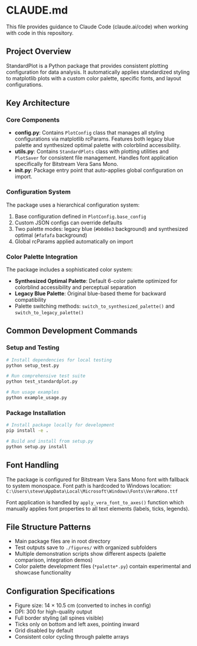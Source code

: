 # CLAUDE.md

This file provides guidance to Claude Code (claude.ai/code) when working with code in this repository.

## Project Overview

StandardPlot is a Python package that provides consistent plotting configuration for data analysis. It automatically applies standardized styling to matplotlib plots with a custom color palette, specific fonts, and layout configurations.

## Key Architecture

### Core Components

- **config.py**: Contains `PlotConfig` class that manages all styling configurations via matplotlib rcParams. Features both legacy blue palette and synthesized optimal palette with colorblind accessibility.
- **utils.py**: Contains `StandardPlots` class with plotting utilities and `PlotSaver` for consistent file management. Handles font application specifically for Bitstream Vera Sans Mono.
- **__init__.py**: Package entry point that auto-applies global configuration on import.

### Configuration System

The package uses a hierarchical configuration system:
1. Base configuration defined in `PlotConfig.base_config` 
2. Custom JSON configs can override defaults
3. Two palette modes: legacy blue (`#b0d8e3` background) and synthesized optimal (`#fafafa` background)
4. Global rcParams applied automatically on import

### Color Palette Integration

The package includes a sophisticated color system:
- **Synthesized Optimal Palette**: Default 6-color palette optimized for colorblind accessibility and perceptual separation
- **Legacy Blue Palette**: Original blue-based theme for backward compatibility  
- Palette switching methods: `switch_to_synthesized_palette()` and `switch_to_legacy_palette()`

## Common Development Commands

### Setup and Testing
```bash
# Install dependencies for local testing
python setup_test.py

# Run comprehensive test suite
python test_standardplot.py

# Run usage examples  
python example_usage.py
```

### Package Installation
```bash
# Install package locally for development
pip install -e .

# Build and install from setup.py
python setup.py install
```

## Font Handling

The package is configured for Bitstream Vera Sans Mono font with fallback to system monospace. Font path is hardcoded to Windows location: `C:\Users\steve\AppData\Local\Microsoft\Windows\Fonts\VeraMono.ttf`

Font application is handled by `apply_vera_font_to_axes()` function which manually applies font properties to all text elements (labels, ticks, legends).

## File Structure Patterns

- Main package files are in root directory
- Test outputs save to `./figures/` with organized subfolders
- Multiple demonstration scripts show different aspects (palette comparison, integration demos)
- Color palette development files (`*palette*.py`) contain experimental and showcase functionality

## Configuration Specifications

- Figure size: 14 × 10.5 cm (converted to inches in config)
- DPI: 300 for high-quality output
- Full border styling (all spines visible)
- Ticks only on bottom and left axes, pointing inward
- Grid disabled by default
- Consistent color cycling through palette arrays
